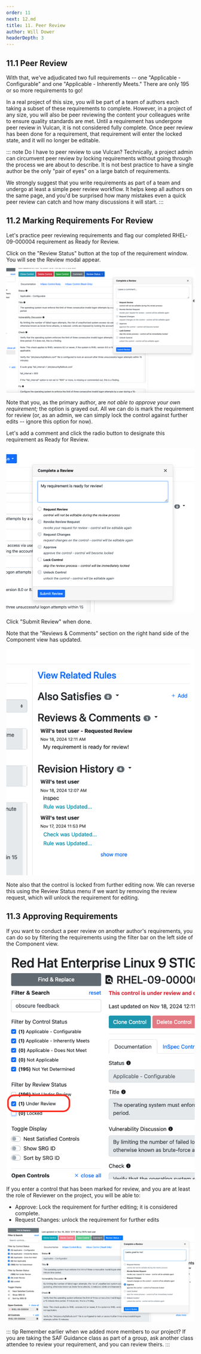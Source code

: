 ```yaml
---
order: 11
next: 12.md
title: 11. Peer Review
author: Will Dower
headerDepth: 3
---
```


## 11.1 Peer Review

With that, we've adjudicated two full requirements -- one "Applicable - Configurable" and one "Applicable - Inherently Meets." There are only 195 or so more requirements to go!

In a real project of this size, you will be part of a team of authors each taking a subset of these requirements to complete. However, in a project of any size, you will also be peer reviewing the content your colleagues write to ensure quality standards are met. Until a requirement has undergone peer review in Vulcan, it is not considered fully complete. Once peer review has been done for a requirement, that requirement will enter the locked state, and it will no longer be editable.

::: note Do I have to peer review to use Vulcan?
Technically, a project admin can circumvent peer review by locking requirements without going through the process we are about to describe. It is not best practice to have a single author be the only "pair of eyes" on a large batch of requirements.

We strongly suggest that you write requirements as part of a team and undergo at least a simple peer review workflow. It helps keep all authors on the same page, and you'd be surprised how many mistakes even a quick peer review can catch and how many discussions it will start.
:::

## 11.2 Marking Requirements For Review

Let's practice peer reviewing requirements and flag our completed RHEL-09-000004 requirement as Ready for Review.

Click on the "Review Status" button at the top of the requirement window. You will see the Review modal appear. 

![Review Status](@/../../../assets/img/review_status.png)

Note that you, as the primary author, are *not able to approve your own requirement;* the option is grayed out. All we can do is mark the requirement for review (or, as an admin, we can simply lock the control against further edits -- ignore this option for now).

Let's add a comment and click the radio button to designate this requirement as Ready for Review.

![Requesting Review](@/../../../assets/img/filling_out_request_for_review.png)

Click "Submit Review" when done.

Note that the "Reviews & Comments" section on the right hand side of the Component view has updated.

![Review Comments](@/../../../assets/img/r_and_c.png)

Note also that the control is locked from further editing now. We can reverse this using the Review Status menu if we want by removing the review request, which will unlock the requirement for editing.

## 11.3 Approving Requirements

If you want to conduct a peer review on another author's requirements, you can do so by filtering the requirements using the filter bar on the left side of the Component view.

![Filter by Review Status](@/../../../assets/img/review_status_filter.png)

If you enter a control that has been marked for review, and you are at least the role of Reviewer on the project, you will be able to:
- Approve: Lock the requirement for further editing; it is considered complete.
- Request Changes: unlock the requirement for further edits

![Approving a Requirement](@/../../../assets/img/approve_the_control.png)

::: tip
Remember earlier when we added more members to our project? If you are taking the SAF Guidance class as part of a group, ask another class attendee to review your requirement, and you can review theirs.
:::

